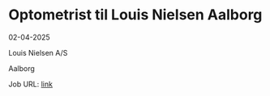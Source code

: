 # Optometrist til Louis Nielsen Aalborg
02-04-2025

Louis Nielsen A/S

Aalborg

Job URL: [link](https://join.specsavers.com/louis-nielsen/position/optometrist-til-louis-nielsen-aalborg/)


